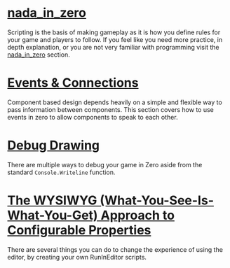 
 # [nada_in_zero](https://github.com/ZilchEngine/ZilchDocs/blob/master/zero_editor_documentation/zeromanual/nada_in_zero.markdown)
Scripting is the basis of making gameplay as it is how you define rules for your game and players to follow. If you feel like you need more practice, in depth explanation, or you are not very familiar with programming visit the [nada_in_zero](https://github.com/ZilchEngine/ZilchDocs/blob/master/zero_editor_documentation/zeromanual/nada_in_zero.markdown) section.


 # [Events & Connections](https://github.com/ZilchEngine/ZilchDocs/blob/master/zero_editor_documentation/zeromanual/scripting/eventsandconnections.markdown)
Component based design depends heavily on a simple and flexible way to pass information between components. This section covers how to use events in zero to allow components to speak to each other.

 # [Debug Drawing](https://github.com/ZilchEngine/ZilchDocs/blob/master/zero_editor_documentation/zeromanual/scripting/debugdrawing.markdown)
There are multiple ways to debug your game in Zero aside from the standard `Console.Writeline` function.


 # [The WYSIWYG (What-You-See-Is-What-You-Get) Approach to Configurable Properties](https://github.com/ZilchEngine/ZilchDocs/blob/master/zero_editor_documentation/zeromanual/scripting/wysiwyg.markdown)
There are several things you can do to change the experience of using the editor, by creating your own RunInEditor scripts. 

 

 